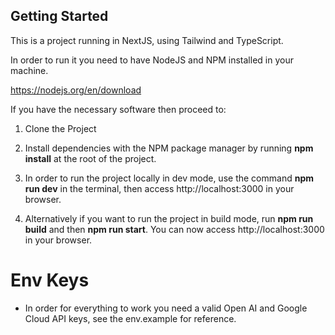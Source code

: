 ## Getting Started

This is a project running in NextJS, using Tailwind and TypeScript.

In order to run it you need to have NodeJS and NPM installed in your machine.

https://nodejs.org/en/download

If you have the necessary software then proceed to:

1. Clone the Project

2. Install dependencies with the NPM package manager by running **npm install** at the root of the project.

3. In order to run the project locally in dev mode, use the command **npm run dev** in the terminal, then access http://localhost:3000 in your browser.

4. Alternatively if you want to run the project in build mode, run **npm run build** and then **npm run start**. You can now access http://localhost:3000 in your browser.

# Env Keys

- In order for everything to work you need a valid Open AI and Google Cloud API keys, see the env.example for reference.
